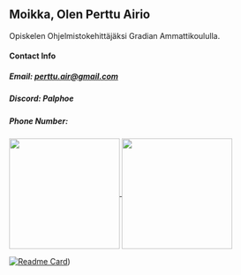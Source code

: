 ## Moikka, Olen Perttu Airio
 Opiskelen Ohjelmistokehittäjäksi Gradian Ammattikoululla.
#### Contact Info
##### Email: perttu.air@gmail.com
##### Discord: Palphoe
##### Phone Number:
<a href="https://github.com/anuraghazra/github-readme-stats">
  <img height=200 align="center" src="https://github-readme-stats.vercel.app/api?username=Pepemake&theme=midnight-purple&include_all_commits=false%c&hide=stars,prs,issues&ring_color=e933f5&&show_icons=true&rank_icon=github&custom_title=Statistics&card_width=400" />
</a>
<a href="https://github.com/anuraghazra/convoychat">
  <img height=200 align="center" src="https://github-readme-stats.vercel.app/api/top-langs/?username=Pepemake&layout=pie&theme=midnight-purple" />
</a>

[![Readme Card](https://github-readme-stats.vercel.app/api/pin/?username=Pepemake&repo=Miinaharava&theme=midnight-purple)](https://github.com/Pepemake/Miinaharava.git))



